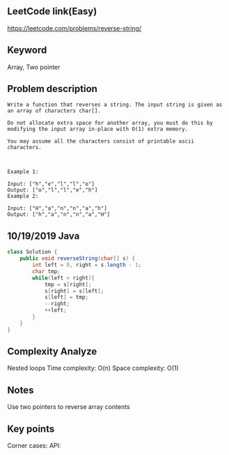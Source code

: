 ## LeetCode link(Easy)
https://leetcode.com/problems/reverse-string/

## Keyword
Array, Two pointer

## Problem description
```
Write a function that reverses a string. The input string is given as an array of characters char[].

Do not allocate extra space for another array, you must do this by modifying the input array in-place with O(1) extra memory.

You may assume all the characters consist of printable ascii characters.

 

Example 1:

Input: ["h","e","l","l","o"]
Output: ["o","l","l","e","h"]
Example 2:

Input: ["H","a","n","n","a","h"]
Output: ["h","a","n","n","a","H"]
```
## 10/19/2019 Java

```java
class Solution {
    public void reverseString(char[] s) {
        int left = 0, right = s.length - 1;
        char tmp;
        while(left < right){
            tmp = s[right];
            s[right] = s[left];
            s[left] = tmp;
            --right;
            ++left;
        }
    }
}
```

## Complexity Analyze
Nested loops
Time complexity: O(n)
Space complexity: O(1)

## Notes
Use two pointers to reverse array contents

## Key points
Corner cases:
API: 

